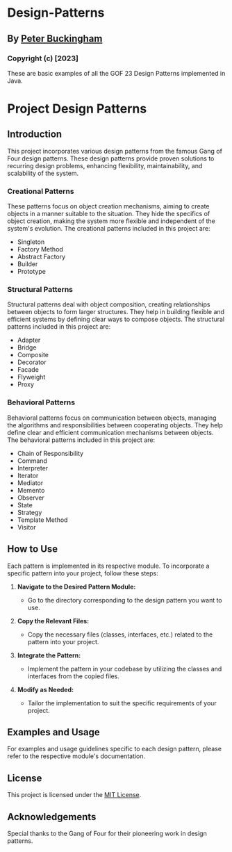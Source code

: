 # Design-Patterns
## By [Peter Buckingham](https://github.com/NemesisGuy)  
### Copyright (c) [2023] 

These are basic examples of all the GOF 23 Design Patterns implemented in Java.

# Project Design Patterns

## Introduction

This project incorporates various design patterns from the famous Gang of Four design patterns. These design patterns provide proven solutions to recurring design problems, enhancing flexibility, maintainability, and scalability of the system.

### Creational Patterns

These patterns focus on object creation mechanisms, aiming to create objects in a manner suitable to the situation. They hide the specifics of object creation, making the system more flexible and independent of the system's evolution. The creational patterns included in this project are:

- Singleton
- Factory Method
- Abstract Factory
- Builder
- Prototype

### Structural Patterns

Structural patterns deal with object composition, creating relationships between objects to form larger structures. They help in building flexible and efficient systems by defining clear ways to compose objects. The structural patterns included in this project are:

- Adapter
- Bridge
- Composite
- Decorator
- Facade
- Flyweight
- Proxy

### Behavioral Patterns

Behavioral patterns focus on communication between objects, managing the algorithms and responsibilities between cooperating objects. They help define clear and efficient communication mechanisms between objects. The behavioral patterns included in this project are:

- Chain of Responsibility
- Command
- Interpreter
- Iterator
- Mediator
- Memento
- Observer
- State
- Strategy
- Template Method
- Visitor

## How to Use

Each pattern is implemented in its respective module. To incorporate a specific pattern into your project, follow these steps:

1. **Navigate to the Desired Pattern Module:**
    - Go to the directory corresponding to the design pattern you want to use.

2. **Copy the Relevant Files:**
    - Copy the necessary files (classes, interfaces, etc.) related to the pattern into your project.

3. **Integrate the Pattern:**
    - Implement the pattern in your codebase by utilizing the classes and interfaces from the copied files.

4. **Modify as Needed:**
    - Tailor the implementation to suit the specific requirements of your project.

## Examples and Usage

For examples and usage guidelines specific to each design pattern, please refer to the respective module's documentation.

## License

This project is licensed under the [MIT License](License.md).

## Acknowledgements

Special thanks to the Gang of Four for their pioneering work in design patterns.
